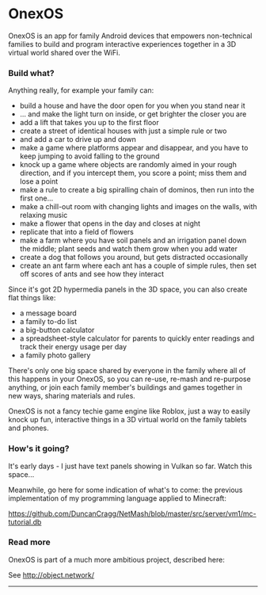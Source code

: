 
# OnexOS

OnexOS is an app for family Android devices that empowers non-technical families to
build and program interactive experiences together in a 3D virtual world shared over the
WiFi.

### Build what?

Anything really, for example your family can:

 - build a house and have the door open for you when you stand near it
 - ... and make the light turn on inside, or get brighter the closer you are
 - add a lift that takes you up to the first floor
 - create a street of identical houses with just a simple rule or two
 - and add a car to drive up and down
 - make a game where platforms appear and disappear, and you have to keep jumping to avoid falling to the ground
 - knock up a game where objects are randomly aimed in your rough direction, and if you intercept them, you score a point; miss them and lose a point
 - make a rule to create a big spiralling chain of dominos, then run into the first one...
 - make a chill-out room with changing lights and images on the walls, with relaxing music
 - make a flower that opens in the day and closes at night
 - replicate that into a field of flowers
 - make a farm where you have soil panels and an irrigation panel down the middle; plant seeds and watch them grow when you add water
 - create a dog that follows you around, but gets distracted occasionally
 - create an ant farm where each ant has a couple of simple rules, then set off scores of ants and see how they interact

Since it's got 2D hypermedia panels in the 3D space, you can also create flat things like:

 - a message board
 - a family to-do list
 - a big-button calculator
 - a spreadsheet-style calculator for parents to quickly enter readings and track their energy usage per day
 - a family photo gallery

There's only one big space shared by everyone in the family where all of this happens in
your OnexOS, so you can re-use, re-mash and re-purpose anything, or join each family
member's buildings and games together in new ways, sharing materials and rules.

OnexOS is not a fancy techie game engine like Roblox, just a way to easily knock up fun,
interactive things in a 3D virtual world on the family tablets and phones.

### How's it going?

It's early days - I just have text panels showing in Vulkan so far. Watch this space...

Meanwhile, go here for some indication of what's to come: the previous implementation of
my programming language applied to Minecraft:

https://github.com/DuncanCragg/NetMash/blob/master/src/server/vm1/mc-tutorial.db

### Read more

OnexOS is part of a much more ambitious project, described here:

See http://object.network/



____________________________________


